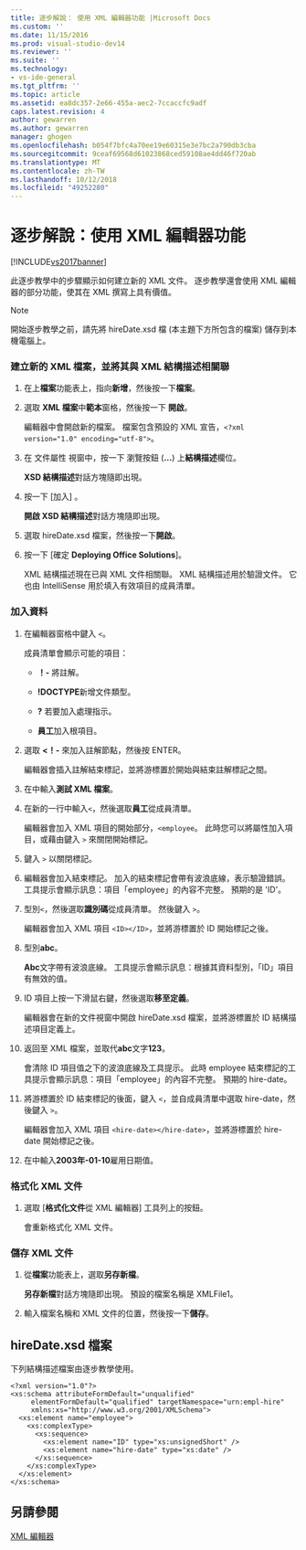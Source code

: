 ```yaml
---
title: 逐步解說： 使用 XML 編輯器功能 |Microsoft Docs
ms.custom: ''
ms.date: 11/15/2016
ms.prod: visual-studio-dev14
ms.reviewer: ''
ms.suite: ''
ms.technology:
- vs-ide-general
ms.tgt_pltfrm: ''
ms.topic: article
ms.assetid: ea8dc357-2e66-455a-aec2-7ccaccfc9adf
caps.latest.revision: 4
author: gewarren
ms.author: gewarren
manager: ghogen
ms.openlocfilehash: b054f7bfc4a70ee19e60315e3e7bc2a790db3cba
ms.sourcegitcommit: 9ceaf69568d61023868ced59108ae4dd46f720ab
ms.translationtype: MT
ms.contentlocale: zh-TW
ms.lasthandoff: 10/12/2018
ms.locfileid: "49252280"
---
```

# <a name="walkthrough-using-xml-editor-features"></a>逐步解說：使用 XML 編輯器功能
[!INCLUDE[vs2017banner](../includes/vs2017banner.md)]

此逐步教學中的步驟顯示如何建立新的 XML 文件。 逐步教學還會使用 XML 編輯器的部分功能，使其在 XML 撰寫上具有價值。  
  
> [!NOTE]
>  開始逐步教學之前，請先將 hireDate.xsd 檔 (本主題下方所包含的檔案) 儲存到本機電腦上。  
  
### <a name="to-create-a-new-xml-file-and-associate-it-with-an-xml-schema"></a>建立新的 XML 檔案，並將其與 XML 結構描述相關聯  
  
1.  在上**檔案**功能表上，指向**新增**，然後按一下**檔案**。  
  
2.  選取  **XML 檔案**中**範本**窗格，然後按一下 **開啟**。  
  
     編輯器中會開啟新的檔案。 檔案包含預設的 XML 宣告，`<?xml version="1.0" encoding="utf-8">`。  
  
3.  在 文件屬性 視窗中，按一下 瀏覽按鈕 (**...**) 上**結構描述**欄位。  
  
     **XSD 結構描述**對話方塊隨即出現。  
  
4.  按一下 [加入] 。  
  
     **開啟 XSD 結構描述**對話方塊隨即出現。  
  
5.  選取 hireDate.xsd 檔案，然後按一下**開啟**。  
  
6.  按一下 [確定 **Deploying Office Solutions**]。  
  
     XML 結構描述現在已與 XML 文件相關聯。 XML 結構描述用於驗證文件。 它也由 IntelliSense 用於填入有效項目的成員清單。  
  
### <a name="to-add-data"></a>加入資料  
  
1.  在編輯器窗格中鍵入 `<`。  
  
     成員清單會顯示可能的項目：  
  
    -   **！-** 將註解。  
  
    -   **!DOCTYPE**新增文件類型。  
  
    -   **?** 若要加入處理指示。  
  
    -   **員工**加入根項目。  
  
2.  選取   **\<！-** 來加入註解節點，然後按 ENTER。  
  
     編輯器會插入註解結束標記，並將游標置於開始與結束註解標記之間。  
  
3.  在中輸入**測試 XML 檔案**。  
  
4.  在新的一行中輸入`<`，然後選取**員工**從成員清單。  
  
     編輯器會加入 XML 項目的開始部分，`<employee`。 此時您可以將屬性加入項目，或藉由鍵入 `>` 來關閉開始標記。  
  
5.  鍵入 `>` 以關閉標記。  
  
6.  編輯器會加入結束標記。 加入的結束標記會帶有波浪底線，表示驗證錯誤。 工具提示會顯示訊息：項目「employee」的內容不完整。 預期的是 'ID'。  
  
7.  型別`<`，然後選取**識別碼**從成員清單。 然後鍵入 `>`。  
  
     編輯器會加入 XML 項目 `<ID></ID>`，並將游標置於 ID 開始標記之後。  
  
8.  型別**abc**。  
  
     **Abc**文字帶有波浪底線。 工具提示會顯示訊息：根據其資料型別，「ID」項目有無效的值。  
  
9. ID 項目上按一下滑鼠右鍵，然後選取**移至定義**。  
  
     編輯器會在新的文件視窗中開啟 hireDate.xsd 檔案，並將游標置於 ID 結構描述項目定義上。  
  
10. 返回至 XML 檔案，並取代**abc**文字**123**。  
  
     會清除 ID 項目值之下的波浪底線及工具提示。 此時 employee 結束標記的工具提示會顯示訊息：項目「employee」的內容不完整。 預期的 hire-date。  
  
11. 將游標置於 ID 結束標記的後面，鍵入 `<`，並自成員清單中選取 hire-date，然後鍵入 `>`。  
  
     編輯器會加入 XML 項目 `<hire-date></hire-date>`，並將游標置於 hire-date 開始標記之後。  
  
12. 在中輸入**2003年-01-10**雇用日期值。  
  
### <a name="to-format-the-xml-document"></a>格式化 XML 文件  
  
1.  選取 [**格式化文件**從 XML 編輯器] 工具列上的按鈕。  
  
     會重新格式化 XML 文件。  
  
### <a name="to-save-the-xml-document"></a>儲存 XML 文件  
  
1.  從**檔案**功能表上，選取**另存新檔**。  
  
     **另存新檔**對話方塊隨即出現。 預設的檔案名稱是 XMLFile1。  
  
2.  輸入檔案名稱和 XML 文件的位置，然後按一下**儲存**。  
  
## <a name="hiredatexsd-file"></a>hireDate.xsd 檔案  
 下列結構描述檔案由逐步教學使用。  
  
```  
<?xml version="1.0"?>  
<xs:schema attributeFormDefault="unqualified"  
     elementFormDefault="qualified" targetNamespace="urn:empl-hire"  
     xmlns:xs="http://www.w3.org/2001/XMLSchema">  
  <xs:element name="employee">  
    <xs:complexType>  
      <xs:sequence>  
        <xs:element name="ID" type="xs:unsignedShort" />  
        <xs:element name="hire-date" type="xs:date" />  
      </xs:sequence>  
    </xs:complexType>  
  </xs:element>  
</xs:schema>  
```  
  
## <a name="see-also"></a>另請參閱  
 [XML 編輯器](../xml-tools/xml-editor.md)

